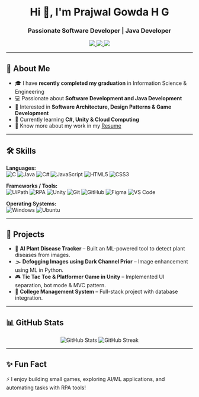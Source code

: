 <h1 align="center">Hi 👋, I'm Prajwal Gowda H G</h1>
<h3 align="center">Passionate Software Developer | Java Developer</h3>

<p align="center">
  <a href="https://www.linkedin.com/in/prajwalgowdahg/">
    <img src="https://img.shields.io/badge/LinkedIn-PrajwalGowda-blue?style=for-the-badge&logo=linkedin" />
  </a>
  <a href="mailto:prajwalgowdagowda65@gmail.com">
    <img src="https://img.shields.io/badge/Email-prajwalgowdagowda65%40gmail.com-red?style=for-the-badge&logo=gmail" />
  </a>
  <a href="https://github.com/Prajwalgowda8660">
    <img src="https://img.shields.io/badge/GitHub-Prajwal--Gowda-black?style=for-the-badge&logo=github" />
  </a>
</p>

---

## 🚀 About Me
- 🎓 I have **recently completed my graduation** in Information Science & Engineering  
- 💻 Passionate about **Software Development and Java Development**  
- 🧩 Interested in **Software Architecture, Design Patterns & Game Development**  
- 🌱 Currently learning **C#, Unity & Cloud Computing**  
- 📄 Know more about my work in my [Resume](YOUR_RESUME_LINK_HERE)  

---

## 🛠️ Skills

**Languages:**  
![C](https://img.shields.io/badge/C-%2300599C.svg?style=for-the-badge&logo=c&logoColor=white)
![Java](https://img.shields.io/badge/Java-ED8B00?style=for-the-badge&logo=java&logoColor=white)
![C#](https://img.shields.io/badge/C%23-239120?style=for-the-badge&logo=c-sharp&logoColor=white)
![JavaScript](https://img.shields.io/badge/JavaScript-%23323330.svg?style=for-the-badge&logo=javascript&logoColor=%23F7DF1E)
![HTML5](https://img.shields.io/badge/html5-%23E34F26.svg?style=for-the-badge&logo=html5&logoColor=white)
![CSS3](https://img.shields.io/badge/css3-%231572B6.svg?style=for-the-badge&logo=css3&logoColor=white)

**Frameworks / Tools:**  
![UiPath](https://img.shields.io/badge/UiPath-FF6F00?style=for-the-badge&logo=uipath&logoColor=white)
![RPA](https://img.shields.io/badge/RPA-%23ED8B00.svg?style=for-the-badge)
![Unity](https://img.shields.io/badge/Unity-100000?style=for-the-badge&logo=unity&logoColor=white)
![Git](https://img.shields.io/badge/Git-F05032?style=for-the-badge&logo=git&logoColor=white)
![GitHub](https://img.shields.io/badge/GitHub-121011?style=for-the-badge&logo=github&logoColor=white)
![Figma](https://img.shields.io/badge/Figma-%23039BE5.svg?style=for-the-badge&logo=figma&logoColor=white)
![VS Code](https://img.shields.io/badge/VSCode-0078D4?style=for-the-badge&logo=visualstudiocode&logoColor=white)

**Operating Systems:**  
![Windows](https://img.shields.io/badge/Windows-0078D6?style=for-the-badge&logo=windows&logoColor=white)
![Ubuntu](https://img.shields.io/badge/Ubuntu-E95420?style=for-the-badge&logo=ubuntu&logoColor=white)

---

## 📌 Projects

- 🌱 **AI Plant Disease Tracker** – Built an ML-powered tool to detect plant diseases from images.  
- 🌫️ **Defogging Images using Dark Channel Prior** – Image enhancement using ML in Python.  
- 🎮 **Tic Tac Toe & Platformer Game in Unity** – Implemented UI separation, bot mode & MVC pattern.  
- 🏫 **College Management System** – Full-stack project with database integration.  

---

## 📊 GitHub Stats

<p align="center">
  <img src="https://github-readme-stats-sigma-five.vercel.app/api?username=prajwalgowda8660&show_icons=true&theme=radical" alt="GitHub Stats" />
  <img src="https://streak-stats.demolab.com?user=prajwalgowda8660&theme=radical&hide_border=false" alt="GitHub Streak" />
</p>

---

## ✨ Fun Fact
⚡ I enjoy building small games, exploring AI/ML applications, and automating tasks with RPA tools!  
